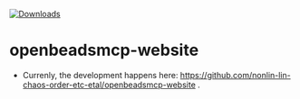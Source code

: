 [![Downloads](https://img.shields.io/github/downloads/nonlin-lin-chaos-order-etc-etal/openbeadsmcp-website/total.svg)]()

# openbeadsmcp-website

* Currenly, the development happens here: https://github.com/nonlin-lin-chaos-order-etc-etal/openbeadsmcp-website .
